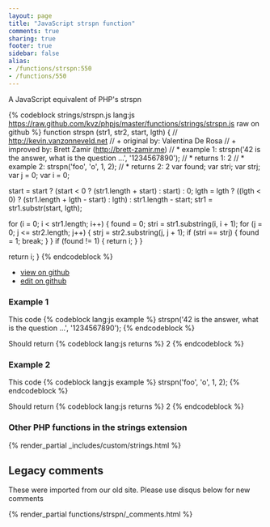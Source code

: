 ```yaml
---
layout: page
title: "JavaScript strspn function"
comments: true
sharing: true
footer: true
sidebar: false
alias:
- /functions/strspn:550
- /functions/550
---
```

<!-- Generated by Rakefile:build -->
A JavaScript equivalent of PHP's strspn

{% codeblock strings/strspn.js lang:js https://raw.github.com/kvz/phpjs/master/functions/strings/strspn.js raw on github %}
function strspn (str1, str2, start, lgth) {
  // http://kevin.vanzonneveld.net
  // +   original by: Valentina De Rosa
  // +   improved by: Brett Zamir (http://brett-zamir.me)
  // *     example 1: strspn('42 is the answer, what is the question ...', '1234567890');
  // *     returns 1: 2
  // *     example 2: strspn('foo', 'o', 1, 2);
  // *     returns 2: 2
  var found;
  var stri;
  var strj;
  var j = 0;
  var i = 0;

  start = start ? (start < 0 ? (str1.length + start) : start) : 0;
  lgth = lgth ? ((lgth < 0) ? (str1.length + lgth - start) : lgth) : str1.length - start;
  str1 = str1.substr(start, lgth);

  for (i = 0; i < str1.length; i++) {
    found = 0;
    stri = str1.substring(i, i + 1);
    for (j = 0; j <= str2.length; j++) {
      strj = str2.substring(j, j + 1);
      if (stri == strj) {
        found = 1;
        break;
      }
    }
    if (found != 1) {
      return i;
    }
  }

  return i;
}
{% endcodeblock %}

 - [view on github](https://github.com/kvz/phpjs/blob/master/functions/strings/strspn.js)
 - [edit on github](https://github.com/kvz/phpjs/edit/master/functions/strings/strspn.js)

### Example 1
This code
{% codeblock lang:js example %}
strspn('42 is the answer, what is the question ...', '1234567890');
{% endcodeblock %}

Should return
{% codeblock lang:js returns %}
2
{% endcodeblock %}

### Example 2
This code
{% codeblock lang:js example %}
strspn('foo', 'o', 1, 2);
{% endcodeblock %}

Should return
{% codeblock lang:js returns %}
2
{% endcodeblock %}


### Other PHP functions in the strings extension
{% render_partial _includes/custom/strings.html %}
## Legacy comments
These were imported from our old site. Please use disqus below for new comments
<div style="overflow-y: scroll; max-height: 500px;">
{% render_partial functions/strspn/_comments.html %}
</div>
